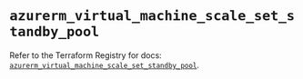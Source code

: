 # `azurerm_virtual_machine_scale_set_standby_pool`

Refer to the Terraform Registry for docs: [`azurerm_virtual_machine_scale_set_standby_pool`](https://registry.terraform.io/providers/hashicorp/azurerm/4.25.0/docs/resources/virtual_machine_scale_set_standby_pool).
